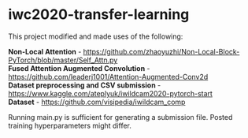 # iwc2020-transfer-learning

This project modified and made uses of the following:

<b>Non-Local Attention</b> - https://github.com/zhaoyuzhi/Non-Local-Block-PyTorch/blob/master/Self_Attn.py <br>
<b>Fused Attention Augmented Convolution</b> - https://github.com/leaderj1001/Attention-Augmented-Conv2d <br>
<b>Dataset preprocessing and CSV submission</b> - https://www.kaggle.com/ateplyuk/iwildcam2020-pytorch-start <br>
<b>Dataset</b> - https://github.com/visipedia/iwildcam_comp <br>

Running main.py is sufficient for generating a submission file. Posted training hyperparameters might differ.
